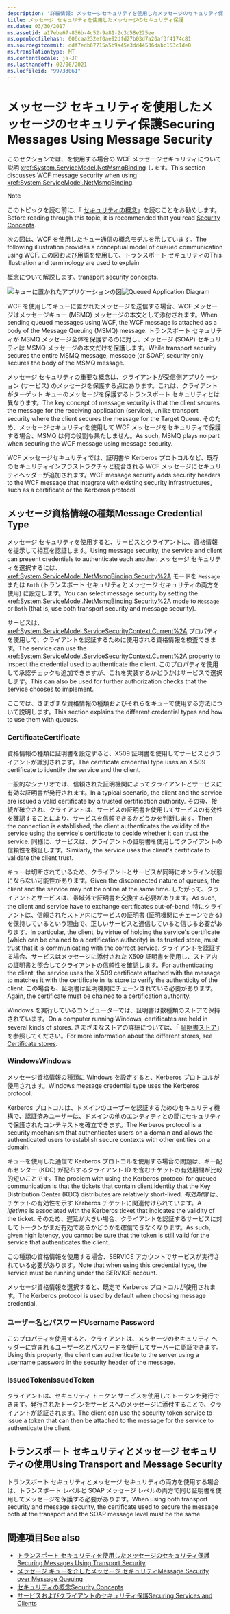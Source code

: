 ```yaml
---
description: '詳細情報: メッセージセキュリティを使用したメッセージのセキュリティ保護'
title: メッセージ セキュリティを使用したメッセージのセキュリティ保護
ms.date: 03/30/2017
ms.assetid: a17ebe67-836b-4c52-9a81-2c3d58e225ee
ms.openlocfilehash: 006caa232ef0ae92dfd27b03d7a20af3f4174c81
ms.sourcegitcommit: ddf7edb67715a5b9a45e3dd44536dabc153c1de0
ms.translationtype: MT
ms.contentlocale: ja-JP
ms.lasthandoff: 02/06/2021
ms.locfileid: "99733061"
---
```

# <a name="securing-messages-using-message-security"></a><span data-ttu-id="e288a-103">メッセージ セキュリティを使用したメッセージのセキュリティ保護</span><span class="sxs-lookup"><span data-stu-id="e288a-103">Securing Messages Using Message Security</span></span>

<span data-ttu-id="e288a-104">このセクションでは、を使用する場合の WCF メッセージセキュリティについて説明 <xref:System.ServiceModel.NetMsmqBinding> します。</span><span class="sxs-lookup"><span data-stu-id="e288a-104">This section discusses WCF message security when using <xref:System.ServiceModel.NetMsmqBinding>.</span></span>  
  
> [!NOTE]
> <span data-ttu-id="e288a-105">このトピックを読む前に、「 [セキュリティの概念](security-concepts.md)」を読むことをお勧めします。</span><span class="sxs-lookup"><span data-stu-id="e288a-105">Before reading through this topic, it is recommended that you read [Security Concepts](security-concepts.md).</span></span>  
  
 <span data-ttu-id="e288a-106">次の図は、WCF を使用したキュー通信の概念モデルを示しています。</span><span class="sxs-lookup"><span data-stu-id="e288a-106">The following illustration provides a conceptual model of queued communication using WCF.</span></span> <span data-ttu-id="e288a-107">この図および用語を使用して、トランスポート セキュリティの</span><span class="sxs-lookup"><span data-stu-id="e288a-107">This illustration and terminology are used to explain</span></span>  
  
 <span data-ttu-id="e288a-108">概念について解説します。</span><span class="sxs-lookup"><span data-stu-id="e288a-108">transport security concepts.</span></span>  
  
 <span data-ttu-id="e288a-109">![キューに置かれたアプリケーションの図](media/distributed-queue-figure.jpg "配信キュー図")</span><span class="sxs-lookup"><span data-stu-id="e288a-109">![Queued Application Diagram](media/distributed-queue-figure.jpg "Distributed-Queue-Figure")</span></span>  
  
 <span data-ttu-id="e288a-110">WCF を使用してキューに置かれたメッセージを送信する場合、WCF メッセージはメッセージキュー (MSMQ) メッセージの本文として添付されます。</span><span class="sxs-lookup"><span data-stu-id="e288a-110">When sending queued messages using WCF, the WCF message is attached as a body of the Message Queuing (MSMQ) message.</span></span> <span data-ttu-id="e288a-111">トランスポート セキュリティが MSMQ メッセージ全体を保護するのに対し、メッセージ (SOAP) セキュリティは MSMQ メッセージの本文だけを保護します。</span><span class="sxs-lookup"><span data-stu-id="e288a-111">While transport security secures the entire MSMQ message, message (or SOAP) security only secures the body of the MSMQ message.</span></span>  
  
 <span data-ttu-id="e288a-112">メッセージ セキュリティの重要な概念は、クライアントが受信側アプリケーション (サービス) のメッセージを保護する点にあります。これは、クライアントがターゲット キューのメッセージを保護するトランスポート セキュリティとは異なります。</span><span class="sxs-lookup"><span data-stu-id="e288a-112">The key concept of message security is that the client secures the message for the receiving application (service), unlike transport security where the client secures the message for the Target Queue.</span></span> <span data-ttu-id="e288a-113">そのため、メッセージセキュリティを使用して WCF メッセージをセキュリティで保護する場合、MSMQ は何の役割も果たしません。</span><span class="sxs-lookup"><span data-stu-id="e288a-113">As such, MSMQ plays no part when securing the WCF message using message security.</span></span>  
  
 <span data-ttu-id="e288a-114">WCF メッセージセキュリティでは、証明書や Kerberos プロトコルなど、既存のセキュリティインフラストラクチャと統合される WCF メッセージにセキュリティヘッダーが追加されます。</span><span class="sxs-lookup"><span data-stu-id="e288a-114">WCF message security adds security headers to the WCF message that integrate with existing security infrastructures, such as a certificate or the Kerberos protocol.</span></span>  
  
## <a name="message-credential-type"></a><span data-ttu-id="e288a-115">メッセージ資格情報の種類</span><span class="sxs-lookup"><span data-stu-id="e288a-115">Message Credential Type</span></span>  

 <span data-ttu-id="e288a-116">メッセージ セキュリティを使用すると、サービスとクライアントは、資格情報を提示して相互を認証します。</span><span class="sxs-lookup"><span data-stu-id="e288a-116">Using message security, the service and client can present credentials to authenticate each another.</span></span> <span data-ttu-id="e288a-117">メッセージ セキュリティを選択するには、<xref:System.ServiceModel.NetMsmqBinding.Security%2A> モードを `Message` または `Both` (トランスポート セキュリティとメッセージ セキュリティの両方を使用) に設定します。</span><span class="sxs-lookup"><span data-stu-id="e288a-117">You can select message security by setting the <xref:System.ServiceModel.NetMsmqBinding.Security%2A> mode to `Message` or `Both` (that is, use both transport security and message security).</span></span>  
  
 <span data-ttu-id="e288a-118">サービスは、<xref:System.ServiceModel.ServiceSecurityContext.Current%2A> プロパティを使用して、クライアントを認証するために使用される資格情報を検査できます。</span><span class="sxs-lookup"><span data-stu-id="e288a-118">The service can use the <xref:System.ServiceModel.ServiceSecurityContext.Current%2A> property to inspect the credential used to authenticate the client.</span></span> <span data-ttu-id="e288a-119">このプロパティを使用して承認チェックも追加できますが、これを実装するかどうかはサービスで選択します。</span><span class="sxs-lookup"><span data-stu-id="e288a-119">This can also be used for further authorization checks that the service chooses to implement.</span></span>  
  
 <span data-ttu-id="e288a-120">ここでは、さまざまな資格情報の種類およびそれらをキューで使用する方法について説明します。</span><span class="sxs-lookup"><span data-stu-id="e288a-120">This section explains the different credential types and how to use them with queues.</span></span>  
  
### <a name="certificate"></a><span data-ttu-id="e288a-121">Certificate</span><span class="sxs-lookup"><span data-stu-id="e288a-121">Certificate</span></span>  

 <span data-ttu-id="e288a-122">資格情報の種類に証明書を設定すると、X509 証明書を使用してサービスとクライアントが識別されます。</span><span class="sxs-lookup"><span data-stu-id="e288a-122">The certificate credential type uses an X.509 certificate to identify the service and the client.</span></span>  
  
 <span data-ttu-id="e288a-123">一般的なシナリオでは、信頼された証明機関によってクライアントとサービスに有効な証明書が発行されます。</span><span class="sxs-lookup"><span data-stu-id="e288a-123">In a typical scenario, the client and the service are issued a valid certificate by a trusted certification authority.</span></span> <span data-ttu-id="e288a-124">その後、接続が確立され、クライアントは、サービスの証明書を使用してサービスの有効性を確認することにより、サービスを信頼できるかどうかを判断します。</span><span class="sxs-lookup"><span data-stu-id="e288a-124">Then the connection is established, the client authenticates the validity of the service using the service's certificate to decide whether it can trust the service.</span></span> <span data-ttu-id="e288a-125">同様に、サービスは、クライアントの証明書を使用してクライアントの信頼性を検証します。</span><span class="sxs-lookup"><span data-stu-id="e288a-125">Similarly, the service uses the client's certificate to validate the client trust.</span></span>  
  
 <span data-ttu-id="e288a-126">キューは切断されているため、クライアントとサービスが同時にオンライン状態にならない可能性があります。</span><span class="sxs-lookup"><span data-stu-id="e288a-126">Given the disconnected nature of queues, the client and the service may not be online at the same time.</span></span> <span data-ttu-id="e288a-127">したがって、クライアントとサービスは、帯域外で証明書を交換する必要があります。</span><span class="sxs-lookup"><span data-stu-id="e288a-127">As such, the client and service have to exchange certificates out-of-band.</span></span> <span data-ttu-id="e288a-128">特にクライアントは、信頼されたストア内にサービスの証明書 (証明機関にチェーンできる) を保持しているという理由で、正しいサービスと通信していると信じる必要があります。</span><span class="sxs-lookup"><span data-stu-id="e288a-128">In particular, the client, by virtue of holding the service's certificate (which can be chained to a certification authority) in its trusted store, must trust that it is communicating with the correct service.</span></span> <span data-ttu-id="e288a-129">クライアントを認証する場合、サービスはメッセージに添付された X509 証明書を使用し、ストア内の証明書と照合してクライアントの信頼性を確認します。</span><span class="sxs-lookup"><span data-stu-id="e288a-129">For authenticating the client, the service uses the X.509 certificate attached with the message to matches it with the certificate in its store to verify the authenticity of the client.</span></span> <span data-ttu-id="e288a-130">この場合も、証明書は証明機関にチェーンされている必要があります。</span><span class="sxs-lookup"><span data-stu-id="e288a-130">Again, the certificate must be chained to a certification authority.</span></span>  
  
 <span data-ttu-id="e288a-131">Windows を実行しているコンピューターでは、証明書は数種類のストアで保持されています。</span><span class="sxs-lookup"><span data-stu-id="e288a-131">On a computer running Windows, certificates are held in several kinds of stores.</span></span> <span data-ttu-id="e288a-132">さまざまなストアの詳細については、「 [証明書ストア](/previous-versions/windows/it-pro/windows-server-2003/cc757138(v=ws.10))」を参照してください。</span><span class="sxs-lookup"><span data-stu-id="e288a-132">For more information about the different stores, see [Certificate stores](/previous-versions/windows/it-pro/windows-server-2003/cc757138(v=ws.10)).</span></span>  
  
### <a name="windows"></a><span data-ttu-id="e288a-133">Windows</span><span class="sxs-lookup"><span data-stu-id="e288a-133">Windows</span></span>  

 <span data-ttu-id="e288a-134">メッセージ資格情報の種類に Windows を設定すると、Kerberos プロトコルが使用されます。</span><span class="sxs-lookup"><span data-stu-id="e288a-134">Windows message credential type uses the Kerberos protocol.</span></span>  
  
 <span data-ttu-id="e288a-135">Kerberos プロトコルは、ドメインのユーザーを認証するためのセキュリティ機構で、認証済みユーザーは、ドメインの他のエンティティとの間にセキュリティで保護されたコンテキストを確立できます。</span><span class="sxs-lookup"><span data-stu-id="e288a-135">The Kerberos protocol is a security mechanism that authenticates users on a domain and allows the authenticated users to establish secure contexts with other entities on a domain.</span></span>  
  
 <span data-ttu-id="e288a-136">キューを使用した通信で Kerberos プロトコルを使用する場合の問題は、キー配布センター (KDC) が配布するクライアント ID を含むチケットの有効期間が比較的短いことです。</span><span class="sxs-lookup"><span data-stu-id="e288a-136">The problem with using the Kerberos protocol for queued communication is that the tickets that contain client identity that the Key Distribution Center (KDC) distributes are relatively short-lived.</span></span> <span data-ttu-id="e288a-137">*有効期間* は、チケットの有効性を示す Kerberos チケットに関連付けられています。</span><span class="sxs-lookup"><span data-stu-id="e288a-137">A *lifetime* is associated with the Kerberos ticket that indicates the validity of the ticket.</span></span> <span data-ttu-id="e288a-138">そのため、遅延が大きい場合、クライアントを認証するサービスに対してトークンがまだ有効であるかどうかを確信できなくなります。</span><span class="sxs-lookup"><span data-stu-id="e288a-138">As such, given high latency, you cannot be sure that the token is still valid for the service that authenticates the client.</span></span>  
  
 <span data-ttu-id="e288a-139">この種類の資格情報を使用する場合、SERVICE アカウントでサービスが実行されている必要があります。</span><span class="sxs-lookup"><span data-stu-id="e288a-139">Note that when using this credential type, the service must be running under the SERVICE account.</span></span>  
  
 <span data-ttu-id="e288a-140">メッセージ資格情報を選択すると、既定で Kerberos プロトコルが使用されます。</span><span class="sxs-lookup"><span data-stu-id="e288a-140">The Kerberos protocol is used by default when choosing message credential.</span></span>
  
### <a name="username-password"></a><span data-ttu-id="e288a-141">ユーザー名とパスワード</span><span class="sxs-lookup"><span data-stu-id="e288a-141">Username Password</span></span>  

 <span data-ttu-id="e288a-142">このプロパティを使用すると、クライアントは、メッセージのセキュリティ ヘッダーに含まれるユーザー名とパスワードを使用してサーバーに認証できます。</span><span class="sxs-lookup"><span data-stu-id="e288a-142">Using this property, the client can authenticate to the server using a username password in the security header of the message.</span></span>  
  
### <a name="issuedtoken"></a><span data-ttu-id="e288a-143">IssuedToken</span><span class="sxs-lookup"><span data-stu-id="e288a-143">IssuedToken</span></span>  

 <span data-ttu-id="e288a-144">クライアントは、セキュリティ トークン サービスを使用してトークンを発行できます。発行されたトークンをサービスへのメッセージに添付することで、クライアントが認証されます。</span><span class="sxs-lookup"><span data-stu-id="e288a-144">The client can use the security token service to issue a token that can then be attached to the message for the service to authenticate the client.</span></span>  
  
## <a name="using-transport-and-message-security"></a><span data-ttu-id="e288a-145">トランスポート セキュリティとメッセージ セキュリティの使用</span><span class="sxs-lookup"><span data-stu-id="e288a-145">Using Transport and Message Security</span></span>  

 <span data-ttu-id="e288a-146">トランスポート セキュリティとメッセージ セキュリティの両方を使用する場合は、トランスポート レベルと SOAP メッセージ レベルの両方で同じ証明書を使用してメッセージを保護する必要があります。</span><span class="sxs-lookup"><span data-stu-id="e288a-146">When using both transport security and message security, the certificate used to secure the message both at the transport and the SOAP message level must be the same.</span></span>  
  
## <a name="see-also"></a><span data-ttu-id="e288a-147">関連項目</span><span class="sxs-lookup"><span data-stu-id="e288a-147">See also</span></span>

- [<span data-ttu-id="e288a-148">トランスポート セキュリティを使用したメッセージのセキュリティ保護</span><span class="sxs-lookup"><span data-stu-id="e288a-148">Securing Messages Using Transport Security</span></span>](securing-messages-using-transport-security.md)
- [<span data-ttu-id="e288a-149">メッセージ キューを介したメッセージ セキュリティ</span><span class="sxs-lookup"><span data-stu-id="e288a-149">Message Security over Message Queuing</span></span>](../samples/message-security-over-message-queuing.md)
- [<span data-ttu-id="e288a-150">セキュリティの概念</span><span class="sxs-lookup"><span data-stu-id="e288a-150">Security Concepts</span></span>](security-concepts.md)
- [<span data-ttu-id="e288a-151">サービスおよびクライアントのセキュリティ保護</span><span class="sxs-lookup"><span data-stu-id="e288a-151">Securing Services and Clients</span></span>](securing-services-and-clients.md)
